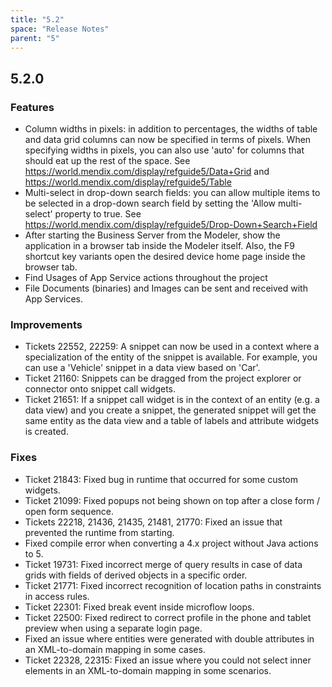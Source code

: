 ```yaml
---
title: "5.2"
space: "Release Notes"
parent: "5"
---
```


## 5.2.0

### Features

* Column widths in pixels: in addition to percentages, the widths of table and data grid columns can now be specified in terms of pixels. When specifying widths in pixels, you can also use 'auto' for columns that should eat up the rest of the space. See https://world.mendix.com/display/refguide5/Data+Grid and https://world.mendix.com/display/refguide5/Table
* Multi-select in drop-down search fields: you can allow multiple items to be selected in a drop-down search field by setting the 'Allow multi-select' property to true. See https://world.mendix.com/display/refguide5/Drop-Down+Search+Field
* After starting the Business Server from the Modeler, show the application in a browser tab inside the Modeler itself. Also, the F9 shortcut key variants open the desired device home page inside the browser tab.
* Find Usages of App Service actions throughout the project
* File Documents (binaries) and Images can be sent and received with App Services.

### Improvements

* Tickets 22552, 22259: A snippet can now be used in a context where a specialization of the entity of the snippet is available. For example, you can use a 'Vehicle' snippet in a data view based on 'Car'.
* Ticket 21160: Snippets can be dragged from the project explorer or connector onto snippet call widgets.
* Ticket 21651: If a snippet call widget is in the context of an entity (e.g. a data view) and you create a snippet, the generated snippet will get the same entity as the data view and a table of labels and attribute widgets is created.

### Fixes

* Ticket 21843: Fixed bug in runtime that occurred for some custom widgets.
* Ticket 21099: Fixed popups not being shown on top after a close form / open form sequence.
* Tickets 22218, 21436, 21435, 21481, 21770: Fixed an issue that prevented the runtime from starting.
* Fixed compile error when converting a 4.x project without Java actions to 5.
* Ticket 19731: Fixed incorrect merge of query results in case of data grids with fields of derived objects in a specific order.
* Ticket 21771: Fixed incorrect recognition of location paths in constraints in access rules.
* Ticket 22301: Fixed break event inside microflow loops.
* Ticket 22500: Fixed redirect to correct profile in the phone and tablet preview when using a separate login page.
* Fixed an issue where entities were generated with double attributes in an XML-to-domain mapping in some cases.
* Ticket 22328, 22315: Fixed an issue where you could not select inner elements in an XML-to-domain mapping in some scenarios.
